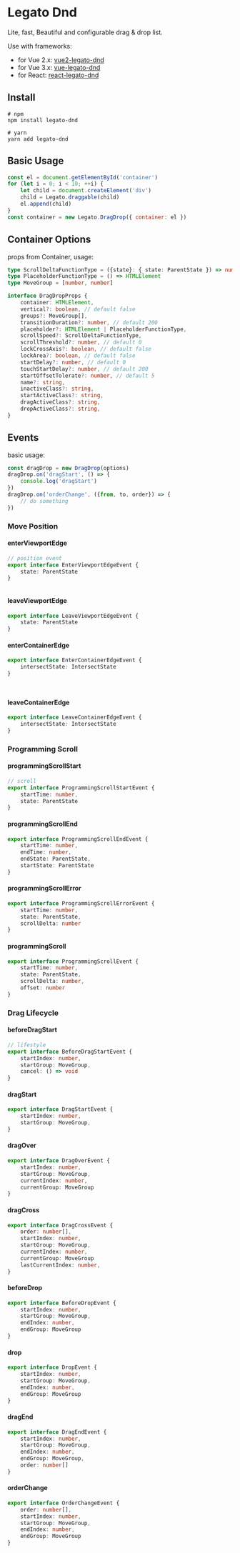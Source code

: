 # Legato Dnd

Lite, fast, Beautiful and configurable drag & drop list.

Use with frameworks:
- for Vue 2.x: [vue2-legato-dnd](https://github.com/LazyLZ/vue2-legato-dnd)
- for Vue 3.x: [vue-legato-dnd](https://github.com/LazyLZ/vue-legato-dnd)
- for React: [react-legato-dnd](https://github.com/LazyLZ/react-legato-dnd)

## Install
```shell
# npm
npm install legato-dnd

# yarn
yarn add legato-dnd
```

## Basic Usage

```javascript
const el = document.getElementById('container')
for (let i = 0; i < 10; ++i) {
    let child = document.createElement('div')
    child = Legato.draggable(child)
    el.append(child)
}
const container = new Legato.DragDrop({ container: el })

```

## Container Options

props from Container, usage:

```typescript
type ScrollDeltaFunctionType = ({state}: { state: ParentState }) => number
type PlaceholderFunctionType = () => HTMLElement
type MoveGroup = [number, number]

interface DragDropProps {
    container: HTMLElement,
    vertical?: boolean, // default false
    groups?: MoveGroup[],
    transitionDuration?: number, // default 200
    placeholder?: HTMLElement | PlaceholderFunctionType,
    scrollSpeed?: ScrollDeltaFunctionType,
    scrollThreshold?: number, // default 0
    lockCrossAxis?: boolean, // default false
    lockArea?: boolean, // default false
    startDelay?: number, // default 0
    touchStartDelay?: number, // default 200
    startOffsetTolerate?: number, // default 5
    name?: string,
    inactiveClass?: string,
    startActiveClass?: string,
    dragActiveClass?: string,
    dropActiveClass?: string,
}
```

## Events

basic usage:

```typescript
const dragDrop = new DragDrop(options)
dragDrop.on('dragStart', () => {
    console.log('dragStart')
})
dragDrop.on('orderChange', ({from, to, order}) => {
    // do something
})
```

### Move Position

#### enterViewportEdge

```typescript
// position event
export interface EnterViewportEdgeEvent {
    state: ParentState
}



```

#### leaveViewportEdge

```typescript
export interface LeaveViewportEdgeEvent {
    state: ParentState
}


```

#### enterContainerEdge

```typescript
export interface EnterContainerEdgeEvent {
    intersectState: IntersectState
}




```

#### leaveContainerEdge

```typescript
export interface LeaveContainerEdgeEvent {
    intersectState: IntersectState
}
```

### Programming Scroll

#### programmingScrollStart

```typescript
// scroll
export interface ProgrammingScrollStartEvent {
    startTime: number,
    state: ParentState
}
```

#### programmingScrollEnd

```typescript
export interface ProgrammingScrollEndEvent {
    startTime: number,
    endTime: number,
    endState: ParentState,
    startState: ParentState
}


```

#### programmingScrollError

```typescript
export interface ProgrammingScrollErrorEvent {
    startTime: number,
    state: ParentState,
    scrollDelta: number
}


```

#### programmingScroll

```typescript
export interface ProgrammingScrollEvent {
    startTime: number,
    state: ParentState,
    scrollDelta: number,
    offset: number
}
```

### Drag Lifecycle

#### beforeDragStart

```typescript
// lifestyle
export interface BeforeDragStartEvent {
    startIndex: number,
    startGroup: MoveGroup,
    cancel: () => void
}
```

#### dragStart

```typescript
export interface DragStartEvent {
    startIndex: number,
    startGroup: MoveGroup,
}

```

#### dragOver

```typescript
export interface DragOverEvent {
    startIndex: number,
    startGroup: MoveGroup,
    currentIndex: number,
    currentGroup: MoveGroup
}


```

#### dragCross

```typescript
export interface DragCrossEvent {
    order: number[],
    startIndex: number,
    startGroup: MoveGroup,
    currentIndex: number,
    currentGroup: MoveGroup
    lastCurrentIndex: number,
}


```

#### beforeDrop

```typescript
export interface BeforeDropEvent {
    startIndex: number,
    startGroup: MoveGroup,
    endIndex: number,
    endGroup: MoveGroup
}

```

#### drop

```typescript
export interface DropEvent {
    startIndex: number,
    startGroup: MoveGroup,
    endIndex: number,
    endGroup: MoveGroup
}


```

#### dragEnd

```typescript
export interface DragEndEvent {
    startIndex: number,
    startGroup: MoveGroup,
    endIndex: number,
    endGroup: MoveGroup,
    order: number[]
}


```

#### orderChange

```typescript
export interface OrderChangeEvent {
    order: number[],
    startIndex: number,
    startGroup: MoveGroup,
    endIndex: number,
    endGroup: MoveGroup
}
```


